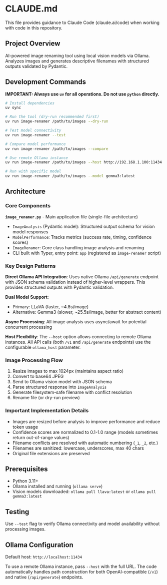# CLAUDE.md

This file provides guidance to Claude Code (claude.ai/code) when working with code in this repository.

## Project Overview

AI-powered image renaming tool using local vision models via Ollama. Analyzes images and generates descriptive filenames with structured outputs validated by Pydantic.

## Development Commands

**IMPORTANT: Always use `uv` for all operations. Do not use `python` directly.**

```bash
# Install dependencies
uv sync

# Run the tool (dry-run recommended first)
uv run image-renamer /path/to/images --dry-run

# Test model connectivity
uv run image-renamer --test

# Compare model performance
uv run image-renamer /path/to/images --compare

# Use remote Ollama instance
uv run image-renamer /path/to/images --host http://192.168.1.100:11434

# Run with specific model
uv run image-renamer /path/to/images --model gemma3:latest
```

## Architecture

### Core Components

**`image_renamer.py`** - Main application file (single-file architecture)
- `ImageAnalysis` (Pydantic model): Structured output schema for vision model responses
- `ModelPerformance`: Tracks metrics (success rate, timing, confidence scores)
- `ImageRenamer`: Core class handling image analysis and renaming
- CLI built with Typer, entry point: `app` (registered as `image-renamer` script)

### Key Design Patterns

**Direct Ollama API Integration**: Uses native Ollama `/api/generate` endpoint with JSON schema validation instead of higher-level wrappers. This provides structured outputs with Pydantic validation.

**Dual Model Support**:
- Primary: LLaVA (faster, ~4.8s/image)
- Alternative: Gemma3 (slower, ~25.5s/image, better for abstract content)

**Async Processing**: All image analysis uses async/await for potential concurrent processing

**Host Flexibility**: The `--host` option allows connecting to remote Ollama instances. All API calls (both `/v1` and `/api/generate` endpoints) use the configurable `ollama_host` parameter.

### Image Processing Flow

1. Resize images to max 1024px (maintains aspect ratio)
2. Convert to base64 JPEG
3. Send to Ollama vision model with JSON schema
4. Parse structured response into `ImageAnalysis`
5. Generate filesystem-safe filename with conflict resolution
6. Rename file (or dry-run preview)

### Important Implementation Details

- Images are resized before analysis to improve performance and reduce token usage
- Confidence scores are normalized to 0.1-1.0 range (models sometimes return out-of-range values)
- Filename conflicts are resolved with automatic numbering (`_1`, `_2`, etc.)
- Filenames are sanitized: lowercase, underscores, max 40 chars
- Original file extensions are preserved

## Prerequisites

- Python 3.11+
- Ollama installed and running (`ollama serve`)
- Vision models downloaded: `ollama pull llava:latest` or `ollama pull gemma3:latest`

## Testing

Use `--test` flag to verify Ollama connectivity and model availability without processing images.

## Ollama Configuration

Default host: `http://localhost:11434`

To use a remote Ollama instance, pass `--host` with the full URL. The code automatically handles path construction for both OpenAI-compatible (`/v1`) and native (`/api/generate`) endpoints.
